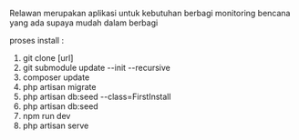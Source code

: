 Relawan merupakan aplikasi untuk kebutuhan berbagi monitoring bencana yang ada supaya mudah dalam berbagi

proses install :
1. git clone [url]
2. git submodule update --init --recursive
3. composer update
4. php artisan migrate
5. php artisan db:seed --class=FirstInstall
6. php artisan db:seed
7. npm run dev
8. php artisan serve